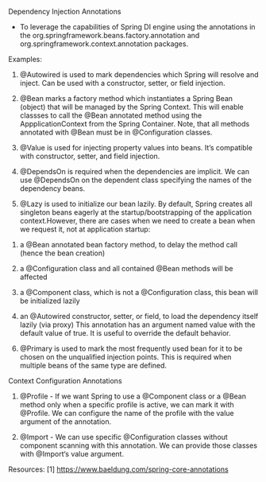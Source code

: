 Dependency Injection Annotations

- To leverage the capabilities of Spring DI engine using the annotations in the org.springframework.beans.factory.annotation and org.springframework.context.annotation packages.

Examples:

1. @Autowired is used to mark dependencies which Spring will resolve and inject. Can be used with a constructor, setter, or field injection.

2. @Bean marks a factory method which instantiates a Spring Bean (object) that will be managed by the Spring Context. This will enable classses to call the @Bean annotated method using the AppplicationContext from the Spring Container. Note, that all methods annotated with @Bean must be in @Configuration classes.

3. @Value is used for injecting property values into beans. It’s compatible with constructor, setter, and field injection.

4. @DependsOn is required when the dependencies are implicit. We can use @DependsOn on the dependent class specifying the names of the dependency beans.

5. @Lazy is used to initialize our bean lazily. By default, Spring creates all singleton beans eagerly at the startup/bootstrapping of the application context.However, there are cases when we need to create a bean when we request it, not at application startup:

1) a @Bean annotated bean factory method, to delay the method call (hence the bean creation)

2) a @Configuration class and all contained @Bean methods will be affected
3) a @Component class, which is not a @Configuration class, this bean will be initialized lazily

4) an @Autowired constructor, setter, or field, to load the dependency itself lazily (via proxy)
   This annotation has an argument named value with the default value of true. It is useful to override the default behavior.

6. @Primary is used to mark the most frequently used bean for it to be chosen on the unqualified injection points. This is required when multiple beans of the same type are defined.

Context Configuration Annotations

1. @Profile - If we want Spring to use a @Component class or a @Bean method only when a specific profile is active, we can mark it with @Profile. We can configure the name of the profile with the value argument of the annotation.

2. @Import - We can use specific @Configuration classes without component scanning with this annotation. We can provide those classes with @Import‘s value argument.

Resources:
[1] https://www.baeldung.com/spring-core-annotations
